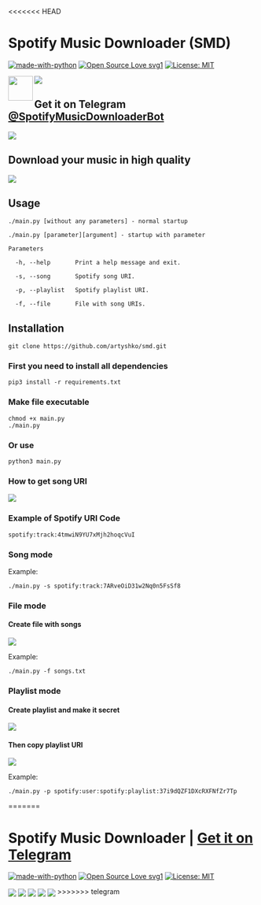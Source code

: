 <<<<<<< HEAD
# Spotify Music Downloader (SMD) 
[![made-with-python](https://img.shields.io/badge/Made%20with-Python-1f425f.svg)](https://www.python.org/) [![Open Source Love svg1](https://badges.frapsoft.com/os/v1/open-source.svg?v=103)](https://github.com/ellerbrock/open-source-badges/) [![License: MIT](https://img.shields.io/badge/License-MIT-yellow.svg)](https://opensource.org/licenses/MIT)

<img align="center" src="https://i.ibb.co/j84F6HJ/image5.png">

<img align="left" height="50" wigth="50" src="https://i.ibb.co/6sLhjBk/telegram-logo-ad3d08a014-seeklogo-com-by-yagorocha-dbyy26q.png"> 

## **Get it on Telegram <a href="https://telegram.me/SpotifyMusicDownloaderBot"><b>@SpotifyMusicDownloaderBot</b></a>**

<img align="center" src="https://i.ibb.co/SX2VJSh/header.png">

## **Download your music in high quality**

<img align="center" src="https://i.ibb.co/BwgvL5R/result.png">

## Usage

```
./main.py [without any parameters] - normal startup

./main.py [parameter][argument] - startup with parameter

Parameters

  -h, --help       Print a help message and exit.

  -s, --song       Spotify song URI.

  -p, --playlist   Spotify playlist URI.

  -f, --file       File with song URIs.

```
## Installation

```
git clone https://github.com/artyshko/smd.git
```

### First you need to install all dependencies
```
pip3 install -r requirements.txt
```

### Make file executable
```
chmod +x main.py
./main.py
```
### Or use
```
python3 main.py
```
### How to get song URI

<img align="center" src="https://i.ibb.co/BzM7ZKp/image4.png">

### Example of Spotify URI Code
```
spotify:track:4tmwiN9YU7xMjh2hoqcVuI
```

### Song mode
Example:
```
./main.py -s spotify:track:7ARveOiD31w2Nq0n5FsSf8
```

### File mode
#### Create file with songs
<img align="center" src="https://i.ibb.co/JQsMCYV/image3.png">

Example:
```
./main.py -f songs.txt
```

### Playlist mode
#### Create playlist and make it secret
<img align="center" src="https://i.ibb.co/kBKtDys/image1.png">

#### Then copy playlist URI
<img align="center" src="https://i.ibb.co/yWHHBDX/image2.png">

Example:
```
./main.py -p spotify:user:spotify:playlist:37i9dQZF1DXcRXFNfZr7Tp

```
=======
# Spotify Music Downloader | **<a href="https://telegram.me/SpotifyMusicDownloaderBot"><b>Get it on Telegram</b></a>**

[![made-with-python](https://img.shields.io/badge/Made%20with-Python-1f425f.svg)](https://www.python.org/) [![Open Source Love svg1](https://badges.frapsoft.com/os/v1/open-source.svg?v=103)](https://github.com/ellerbrock/open-source-badges/) [![License: MIT](https://img.shields.io/badge/License-MIT-yellow.svg)](https://opensource.org/licenses/MIT)

<img align="center" src="https://raw.githubusercontent.com/artyshko/smd/telegram-unstable/Data/header1.png">
<img align="center" src="https://raw.githubusercontent.com/artyshko/smd/telegram-unstable/Data/header2.png">
<img align="center" src="https://raw.githubusercontent.com/artyshko/smd/telegram-unstable/Data/header3.png">
<img align="center" src="https://raw.githubusercontent.com/artyshko/smd/telegram-unstable/Data/header5.png">
<img align="center" src="https://raw.githubusercontent.com/artyshko/smd/telegram-unstable/Data/header4.png">
>>>>>>> telegram
